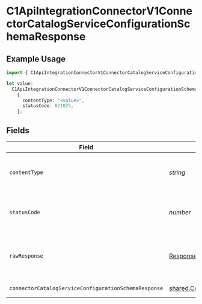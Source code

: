 # C1ApiIntegrationConnectorV1ConnectorCatalogServiceConfigurationSchemaResponse

## Example Usage

```typescript
import { C1ApiIntegrationConnectorV1ConnectorCatalogServiceConfigurationSchemaResponse } from "conductorone-sdk-typescript/sdk/models/operations";

let value:
  C1ApiIntegrationConnectorV1ConnectorCatalogServiceConfigurationSchemaResponse =
    {
      contentType: "<value>",
      statusCode: 821025,
    };
```

## Fields

| Field                                                                                                                                         | Type                                                                                                                                          | Required                                                                                                                                      | Description                                                                                                                                   |
| --------------------------------------------------------------------------------------------------------------------------------------------- | --------------------------------------------------------------------------------------------------------------------------------------------- | --------------------------------------------------------------------------------------------------------------------------------------------- | --------------------------------------------------------------------------------------------------------------------------------------------- |
| `contentType`                                                                                                                                 | *string*                                                                                                                                      | :heavy_check_mark:                                                                                                                            | HTTP response content type for this operation                                                                                                 |
| `statusCode`                                                                                                                                  | *number*                                                                                                                                      | :heavy_check_mark:                                                                                                                            | HTTP response status code for this operation                                                                                                  |
| `rawResponse`                                                                                                                                 | [Response](https://developer.mozilla.org/en-US/docs/Web/API/Response)                                                                         | :heavy_check_mark:                                                                                                                            | Raw HTTP response; suitable for custom response parsing                                                                                       |
| `connectorCatalogServiceConfigurationSchemaResponse`                                                                                          | [shared.ConnectorCatalogServiceConfigurationSchemaResponse](../../../sdk/models/shared/connectorcatalogserviceconfigurationschemaresponse.md) | :heavy_minus_sign:                                                                                                                            | Successful response                                                                                                                           |